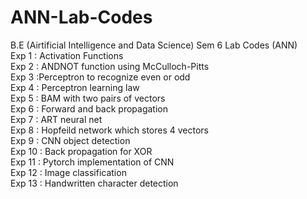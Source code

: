 # ANN-Lab-Codes
B.E (Airtificial Intelligence and Data Science) Sem 6 Lab Codes (ANN)  
Exp 1 : Activation Functions  
Exp 2 : ANDNOT function using McCulloch-Pitts  
Exp 3 :Perceptron to recognize even or odd  
Exp 4 : Perceptron learning law  
Exp 5 : BAM with two pairs of vectors  
Exp 6 : Forward and back propagation  
Exp 7 : ART neural net  
Exp 8 : Hopfeild network which stores 4 vectors  
Exp 9 : CNN object detection  
Exp 10 : Back propagation for XOR  
Exp 11 : Pytorch implementation of CNN  
Exp 12 : Image classification  
Exp 13 : Handwritten character detection  
